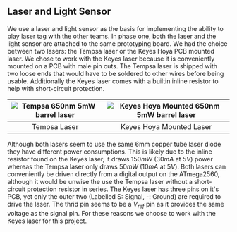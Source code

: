 ## Laser and Light Sensor

We use a laser and light sensor as the basis for implementing the ability to play laser tag with the other teams. In phase one, both the laser and the light sensor are attached to the same prototyping board. We had the choice between two lasers: the Tempsa laser or the Keyes Hoya PCB mounted laser. We chose to work with the Keyes laser because it is conveniently mounted on a PCB with male pin outs. The Tempsa laser is shipped with two loose ends that would have to be soldered to other wires before being usable. Additionally the Keyes laser comes with a builtin inline resistor to help with short-circuit protection.

|  ![][tempsa]   |        ![][keyes]          |
|:--------------:|:--------------------------:|
|  Tempsa Laser  |  Keyes Hoya Mounted Laser  |

[tempsa]: https://drive.google.com/uc?export=download&id=1qWeOWczlumMEu5fMqrc_7EZPUgUOsRCf "Tempsa 650nm 5mW barrel laser"
[keyes]: https://drive.google.com/uc?export=download&id=1pMls5j6DNy5kO0141cP4m419n5CjOS2g "Keyes Hoya Mounted 650nm 5mW barrel laser"

Although both lasers seem to use the same 6mm copper tube laser diode they have different power consumptions. This is likely due to the inline resistor found on the Keyes laser, it draws $150mW$ ($30mA$ at $5V$) power whereas the Tempsa laser only draws $50mW$ ($10mA$ at $5V$). Both lasers can conveniently be driven directly from a digital output on the ATmega2560, although it would be unwise the use the Tempsa laser without a short-circuit protection resistor in series. The Keyes laser has three pins on it's PCB, yet only the outer two (Labelled S: Signal, -: Ground) are required to drive the laser. The thrid pin seems to be a $V_{ref}$ pin as it provides the same voltage as the signal pin. For these reasons we choose to work with the Keyes laser for this project.


